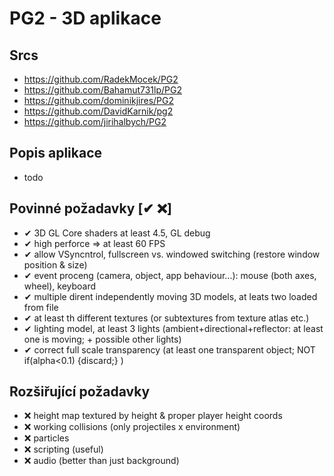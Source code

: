 # PG2 - 3D aplikace

## Srcs
- https://github.com/RadekMocek/PG2
- https://github.com/Bahamut731lp/PG2
- https://github.com/dominikjires/PG2
- https://github.com/DavidKarnik/pg2
- https://github.com/jirihalbych/PG2

## Popis aplikace
- todo

## Povinné požadavky [✔ ❌]
* ✔ 3D GL Core shaders at least 4.5, GL debug
* ✔ high perforce => at least 60 FPS
* ✔ allow VSyncntrol, fullscreen vs. windowed switching (restore window position & size)
* ✔ event proceng (camera, object, app behaviour...): mouse (both axes, wheel), keyboard
* ✔ multiple dirent independently moving 3D models, at leats two loaded from file
* ✔ at least th different textures (or subtextures from texture atlas etc.)
* ✔ lighting model, at least 3 lights (ambient+directional+reflector: at least one is moving; + possible other lights)
* ✔ correct full scale transparency (at least one transparent object; NOT if(alpha<0.1) {discard;} )


## Rozšiřující požadavky
* ❌ height map textured by height & proper player height coords
* ❌ working collisions (only projectiles x environment)
* ❌ particles
* ❌ scripting (useful)
* ❌ audio (better than just background)
